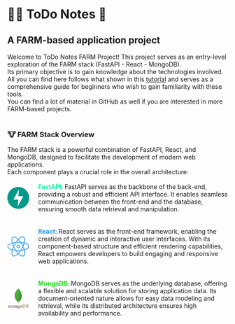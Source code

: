 <h1> 👨‍🌾 ToDo Notes 📝 </h1> 
<h2>A FARM-based application project</h2>

Welcome to ToDo Notes FARM Project! 
This project serves as an entry-level exploration of the FARM stack (FastAPI - React - MongoDB). 
<br>Its primary objective is to gain knowledge about the technologies involved. All you can find here follows what shown in this [tutorial](https://www.youtube.com/watch?v=G8MsHbCzyZ4&t=6188s&ab_channel=ABDLogs) and serves as a comprehensive guide for beginners who wish to gain familiarity with these tools. 
<br>You can find a lot of material in GitHub as well if you are interested in more FARM-based projects.
<br><br>
<h3>🐮 FARM Stack Overview</h3>
The FARM stack is a powerful combination of FastAPI, React, and 
MongoDB, designed to facilitate the development of modern web 
applications. <br>
Each component plays a crucial role in the overall architecture:<br><br>

<div style="display:flex; align-items: center">
    <img src="./docs/img/fastapi.svg" style="flex: 0 0 auto; margin-right: 20px" width="10%" alt="FastAPI logo">
    <div style="flex: 1 1 auto"><span style="color: #18EAA7;font-weight: bold;">FastAPI</span>: FastAPI serves as the backbone of the back-end, providing a robust and efficient API interface. It enables seamless communication between the front-end and the database, ensuring smooth data retrieval and manipulation.</div>
</div>
<br><br>
<div style="display:flex; align-items: center">
<img src="./docs/img/react.png" style="flex: 0 0 auto;margin-right: 20px" width="10%" alt="FastAPI logo">
<div style="flex: 1 1 auto"><span style="color: #189AEA;font-weight: bold;">React</span>: React serves as the front-end framework, enabling the creation of dynamic and interactive user interfaces. With its component-based structure and efficient rendering capabilities, React empowers developers to build engaging and responsive web applications.</div>
</div>
<br><br>
<div style="display:flex; align-items: center">
<img src="./docs/img/mongodb.png" style="flex: 0 0 auto;margin-right: 20px" width="10%" alt="FastAPI logo">
<div style="flex: 1 1 auto"><span style="color: #18D80F;font-weight: bold;">MongoDB</span>: MongoDB serves as the underlying database, offering a flexible and scalable solution for storing application data. Its document-oriented nature allows for easy data modeling and retrieval, while its distributed architecture ensures high availability and performance.</div>
</div>
